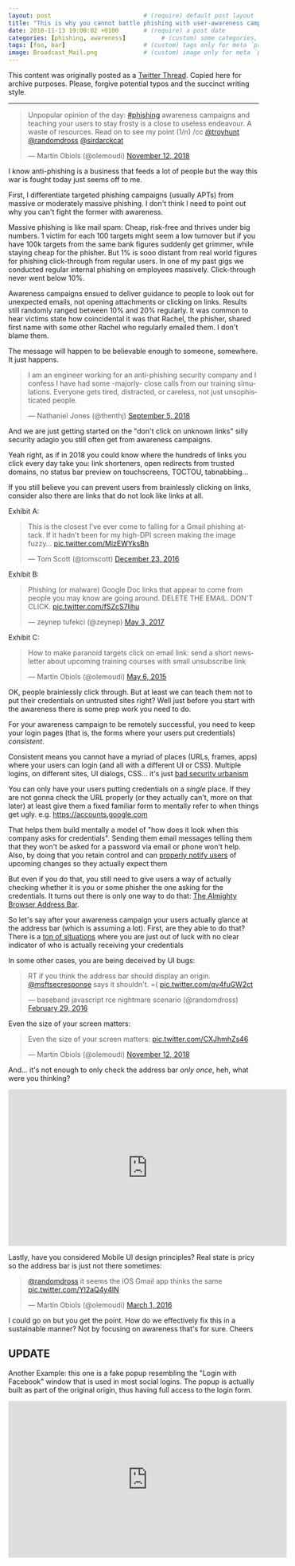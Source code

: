 ```yaml
---
layout: post                          # (require) default post layout
title: "This is why you cannot battle phishing with user-awareness campaigns"                   # (require) a string title
date: 2018-11-13 19:00:02 +0100       # (require) a post date
categories: [phishing, awareness]          # (custom) some categories, but makesure these categories already exists inside path of `category/`
tags: [foo, bar]                      # (custom) tags only for meta `property="article:tag"`
image: Broadcast_Mail.png             # (custom) image only for meta `property="og:image"`, save your image # inside path of `static/img/_posts`
---
```


This content was originally posted as a [Twitter Thread](https://twitter.com/olemoudi/status/1062127172629028864). Copied here for archive purposes. Please, forgive potential typos and the succinct writing style.

---

<blockquote class="twitter-tweet" data-lang="en"><p lang="en" dir="ltr">Unpopular opinion of the day: <a href="https://twitter.com/hashtag/phishing?src=hash&amp;ref_src=twsrc%5Etfw">#phishing</a> awareness campaigns and teaching your users to stay frosty is a close to useless endeavour. A waste of resources. Read on to see my point (1/n) /cc <a href="https://twitter.com/troyhunt?ref_src=twsrc%5Etfw">@troyhunt</a> <a href="https://twitter.com/randomdross?ref_src=twsrc%5Etfw">@randomdross</a> <a href="https://twitter.com/sirdarckcat?ref_src=twsrc%5Etfw">@sirdarckcat</a></p>&mdash; Martín Obiols (@olemoudi) <a href="https://twitter.com/olemoudi/status/1062127172629028864?ref_src=twsrc%5Etfw">November 12, 2018</a></blockquote>
<script async src="https://platform.twitter.com/widgets.js" charset="utf-8"></script>

I know anti-phishing is a business that feeds a lot of people but the way this war is fought today just seems off to me.

First, I differentiate targeted phishing campaigns (usually APTs) from massive or moderately massive phishing. I don't think I need to point out why you can't fight the former with awareness.

Massive phishing is like mail spam: Cheap, risk-free and thrives under big numbers. 1 victim for each 100 targets might seem a low turnover but if you have 100k targets from the same bank figures suddenly get grimmer, while staying cheap for the phisher. But 1% is sooo distant from real world figures for phishing click-through from regular users. In one of my past gigs we conducted regular internal phishing on employees massively. Click-through never went below 10%.

Awareness campaigns ensued to deliver guidance to people to look out for unexpected emails, not opening attachments or clicking on links. Results still randomly ranged between 10% and 20% regularly. It was common to hear victims state how coincidental it was that Rachel, the phisher, shared first name with some other Rachel who regularly emailed them. I don't blame them.

The message will happen to be believable enough to someone, somewhere. It just happens.

<blockquote class="twitter-tweet" data-lang="en"><p lang="en" dir="ltr">I am an engineer working for an anti-phishing security company and I confess I have had some -majorly- close calls from our training simulations. Everyone gets tired, distracted, or careless, not just unsophisticated people.</p>&mdash; Nathaniel Jones (@thenthj) <a href="https://twitter.com/thenthj/status/1037474559849652225?ref_src=twsrc%5Etfw">September 5, 2018</a></blockquote>
<script async src="https://platform.twitter.com/widgets.js" charset="utf-8"></script>

And we are just getting started on the "don't click on unknown links" silly security adagio you still often get from awareness campaigns.

Yeah right, as if in 2018 you could know where the hundreds of links you click every day take you: link shorteners, open redirects from trusted domains, no status bar preview on touchscreens, TOCTOU, tabnabbing... 

If you still believe you can prevent users from brainlessly clicking on links, consider also there are links that do not look like links at all. 

Exhibit A: 

<blockquote class="twitter-tweet" data-lang="en"><p lang="en" dir="ltr">This is the closest I&#39;ve ever come to falling for a Gmail phishing attack. If it hadn&#39;t been for my high-DPI screen making the image fuzzy… <a href="https://t.co/MizEWYksBh">pic.twitter.com/MizEWYksBh</a></p>&mdash; Tom Scott (@tomscott) <a href="https://twitter.com/tomscott/status/812265182646927361?ref_src=twsrc%5Etfw">December 23, 2016</a></blockquote>
<script async src="https://platform.twitter.com/widgets.js" charset="utf-8"></script>
  
  

Exhibit B:

<blockquote class="twitter-tweet" data-lang="en"><p lang="en" dir="ltr">Phishing (or malware) Google Doc links that appear to come from people you may know are going around. DELETE THE EMAIL. DON&#39;T CLICK. <a href="https://t.co/fSZcS7ljhu">pic.twitter.com/fSZcS7ljhu</a></p>&mdash; zeynep tufekci (@zeynep) <a href="https://twitter.com/zeynep/status/859840026082988038?ref_src=twsrc%5Etfw">May 3, 2017</a></blockquote>
<script async src="https://platform.twitter.com/widgets.js" charset="utf-8"></script>

  
  

Exhibit C:

<blockquote class="twitter-tweet" data-lang="en"><p lang="en" dir="ltr">How to make paranoid targets click on email link: send a short newsletter about upcoming training courses with small unsubscribe link</p>&mdash; Martín Obiols (@olemoudi) <a href="https://twitter.com/olemoudi/status/595953316858884096?ref_src=twsrc%5Etfw">May 6, 2015</a></blockquote>
<script async src="https://platform.twitter.com/widgets.js" charset="utf-8"></script>
  
  

OK, people brainlessly click through. But at least we can teach them not to put their credentials on untrusted sites right? Well just before you start with the awareness there is some prep work you need to do. 

For your awareness campaign to be remotely successful, you need to keep your login pages (that is, the forms where your users put credentials) *consistent*.

Consistent means you cannot have a myriad of places (URLs, frames, apps) where your users can login (and all with a different UI or CSS). Multiple logins, on different sites, UI dialogs, CSS... it's just [bad security urbanism](https://krausefx.com/blog/ios-privacy-stealpassword-easily-get-the-users-apple-id-password-just-by-asking)

You can only have your users putting credentials on a *single* place. If they are not gonna check the URL properly (or they actually can't, more on that later) at least give them a fixed familiar form to mentally refer to when things get ugly. e.g. https://accounts.google.com

That helps them build mentally a model of "how does it look when this company asks for credentials". Sending them email messages telling them that they won't be asked for a password via email or phone won't help. Also, by doing that you retain control and can [properly notify users](https://gsuiteupdates.googleblog.com/2018/06/a-new-look-for-google-sign-in-screens.html) of upcoming changes so they actually expect them

But even if you do that, you still need to give users a way of actually checking whether it is you or some phisher the one asking for the credentials. It turns out there is only one way to do that: [The Almighty Browser Address Bar](https://lists.openwall.net/full-disclosure/2011/12/08/6).

So let's say after your awareness campaign your users actually glance at the address bar (which is assuming a lot). First, are they able to do that? There is a [ton of situations](https://insights.sei.cmu.edu/cert/2016/08/the-risks-of-google-sign-in-on-ios-devices.html) where you are just out of luck with no clear indicator of who is actually receiving your credentials
  

In some other cases, you are being deceived by UI bugs: 
  

<blockquote class="twitter-tweet" data-lang="en"><p lang="en" dir="ltr">RT if you think the address bar should display an origin.  <a href="https://twitter.com/msftsecresponse?ref_src=twsrc%5Etfw">@msftsecresponse</a> says it shouldn&#39;t.  =( <a href="https://t.co/qv4fuGW2ct">pic.twitter.com/qv4fuGW2ct</a></p>&mdash; baseband javascript rce nightmare scenario (@randomdross) <a href="https://twitter.com/randomdross/status/704366020610228225?ref_src=twsrc%5Etfw">February 29, 2016</a></blockquote>
<script async src="https://platform.twitter.com/widgets.js" charset="utf-8"></script>
  


Even the size of your screen matters:

<blockquote class="twitter-tweet" data-conversation="none" data-lang="en"><p lang="en" dir="ltr">Even the size of your screen matters: <a href="https://t.co/CXJhmhZs46">pic.twitter.com/CXJhmhZs46</a></p>&mdash; Martín Obiols (@olemoudi) <a href="https://twitter.com/olemoudi/status/1062127205797584896?ref_src=twsrc%5Etfw">November 12, 2018</a></blockquote>
<script async src="https://platform.twitter.com/widgets.js" charset="utf-8"></script>

  

And... it's not enough to only check the address bar *only once*, heh, what were you thinking?

<iframe width="560" height="315" src="https://www.youtube.com/embed/AXEXcV7m3ds" frameborder="0" allow="accelerometer; autoplay; encrypted-media; gyroscope; picture-in-picture" allowfullscreen></iframe>

  

Lastly, have you considered Mobile UI design principles? Real state is pricy so the address bar is just not there sometimes:

  

<blockquote class="twitter-tweet" data-conversation="none" data-lang="en"><p lang="en" dir="ltr"><a href="https://twitter.com/randomdross?ref_src=twsrc%5Etfw">@randomdross</a> it seems the iOS Gmail app thinks the same <a href="https://t.co/Yl2aQ4y4lN">pic.twitter.com/Yl2aQ4y4lN</a></p>&mdash; Martín Obiols (@olemoudi) <a href="https://twitter.com/olemoudi/status/704809052359016448?ref_src=twsrc%5Etfw">March 1, 2016</a></blockquote>
<script async src="https://platform.twitter.com/widgets.js" charset="utf-8"></script>

  

I could go on but you get the point. How do we effectively fix this in a sustainable manner? Not by focusing on awareness that's for sure. Cheers

UPDATE
------

Another Example: this one is a fake popup resembling the "Login with Facebook" window that is used in most social logins. The popup is actually built as part of the original origin, thus having full access to the login form.

<iframe width="560" height="315" src="https://www.youtube.com/embed/nq1gnvYC144" frameborder="0" allow="accelerometer; autoplay; encrypted-media; gyroscope; picture-in-picture" allowfullscreen></iframe>







